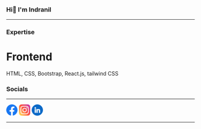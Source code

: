 ### Hi👋 I'm Indranil

<!--
**Indra-photon/Indra-photon** is a ✨ _special_ ✨ repository because its `README.md` (this file) appears on your GitHub profile.

Here are some ideas to get you started:

- 🔭 I’m currently working on ...
- 🌱 I’m currently learning ...
- 👯 I’m looking to collaborate on ...
- 🤔 I’m looking for help with ...
- 💬 Ask me about ...
- 📫 How to reach me: ...
- 😄 Pronouns: ...
- ⚡ Fun fact: ...
-->
<hr>
<h3><b>Expertise</b></h3>
<h1>Frontend</h1>
<p>HTML, CSS, Bootstrap, React.js, tailwind CSS</p>

<h3><b>Socials</b></h3>
<hr>
<a href = "https://www.facebook.com/indranil.maiti.564/"><img src="facebook.png" height = 30px width = 30px></a>
<a href = "https://www.instagram.com/indra_lone_wolf/"><img src="instagram.png" height = 30px width = 30px></a>
<a href = "https://www.linkedin.com/in/indranil-maiti-b56967228/"><img src="linkedin.png" height = 30px width = 30px></a>
<hr>
